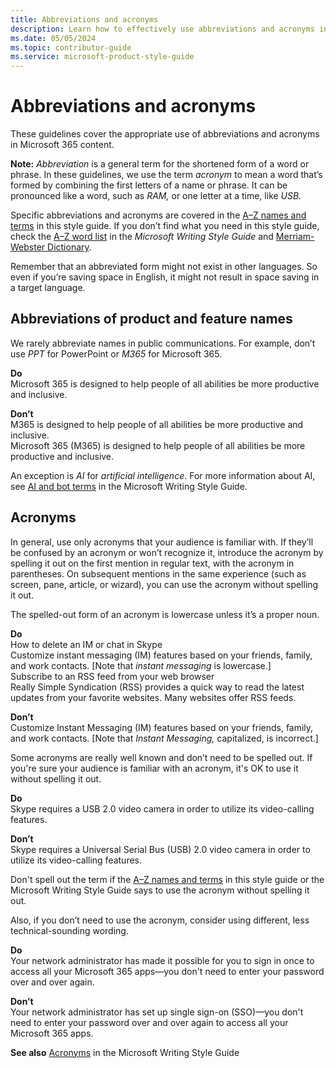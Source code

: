 ```yaml
---
title: Abbreviations and acronyms
description: Learn how to effectively use abbreviations and acronyms in Microsoft 365 content. Follow guidelines for clarity and consistency, ensuring your audience understands your message.
ms.date: 05/05/2024
ms.topic: contributor-guide
ms.service: microsoft-product-style-guide
---
```



# Abbreviations and acronyms

These guidelines cover the appropriate use of abbreviations and acronyms in Microsoft 365 content. 

**Note:** *Abbreviation* is a general term for the shortened form of a word or phrase. In these guidelines, we use the term *acronym* to mean a word that’s formed by combining the first letters of a name or phrase. It can be pronounced like a word, such as *RAM,* or one letter at a time, like *USB.* 

Specific abbreviations and acronyms are covered in the [A–Z names and terms](~/a_z_names_terms/az-names-and-terms.md) in this style guide. If you don’t find what you need in this style guide, check the [A–Z word list](/writing-style-guide-msft-internal/a-z-word-list-term-collections/) in the *Microsoft Writing Style Guide* and [Merriam-Webster Dictionary](https://www.merriam-webster.com/).

Remember that an abbreviated form might not exist in other languages. So even if you’re saving space in English, it might not result in space saving in a target language.

## Abbreviations of product and feature names

We rarely abbreviate names in public communications. For example, don’t use *PPT* for PowerPoint or *M365* for Microsoft 365. 

**Do**  
Microsoft 365 is designed to help people of all abilities be more productive and inclusive.

**Don’t**  
M365 is designed to help people of all abilities be more productive and inclusive.  
Microsoft 365 (M365) is designed to help people of all abilities be more productive and inclusive.

An exception is *AI* for *artificial intelligence*. For more information about AI, see [AI and bot terms](/style-guide/a-z-word-list-term-collections/term-collections/ai-bot-terms) in the Microsoft Writing Style Guide.

## Acronyms

In general, use only acronyms that your audience is familiar with. If they’ll be confused by an acronym or won’t recognize it, introduce the acronym by spelling it out on the first mention in regular text, with the acronym in parentheses. On subsequent mentions in the same experience (such as screen, pane, article, or wizard), you can use the acronym without spelling it out.

The spelled-out form of an acronym is lowercase unless it’s a proper noun.

**Do**  
How to delete an IM or chat in Skype  
Customize instant messaging (IM) features based on your friends, family, and work contacts. [Note that *instant messaging* is lowercase.]  
Subscribe to an RSS feed from your web browser  
Really Simple Syndication (RSS) provides a quick way to read the latest updates from your favorite websites. Many websites offer RSS feeds.

**Don’t**  
Customize Instant Messaging (IM) features based on your friends, family, and work contacts. [Note that *Instant Messaging,* capitalized, is incorrect.]

Some acronyms are really well known and don’t need to be spelled out. If you're sure your audience is familiar with an acronym, it's OK to use it without spelling it out.

**Do**  
Skype requires a USB 2.0 video camera in order to utilize its video-calling features.

**Don’t**  
Skype requires a Universal Serial Bus (USB) 2.0 video camera in order to utilize its video-calling features.

Don't spell out the term if the [A–Z names and terms](~/a_z_names_terms/az-names-and-terms.md) in this style guide or the Microsoft Writing Style Guide says to use the acronym without spelling it out. 

Also, if you don’t need to use the acronym, consider using different, less technical-sounding wording.

**Do**  
Your network administrator has made it possible for you to sign in once to access all your Microsoft 365 apps—you don't need to enter your password over and over again.

**Don’t**  
Your network administrator has set up single sign-on (SSO)—you don't need to enter your password over and over again to access all your Microsoft 365 apps.

**See also** [Acronyms](/writing-style-guide-msft-internal/acronyms) in the Microsoft Writing Style Guide

